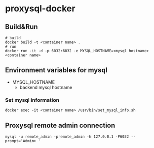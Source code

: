# proxysql-docker

## Build&Run

```
# build
docker build -t <container name> .
# run
docker run -it -d -p 6032:6032 -e MYSQL_HOSTNAME=<mysql hostname> <container name>
```

## Environment variables for mysql
- MYSQL_HOSTNAME
  - backend mysql hostname

### Set mysql information
```
docker exec -it <container name> /usr/bin/set_mysql_info.sh
```


## Proxysql remote admin connection

```
mysql -u remote_admin -premote_admin -h 127.0.0.1 -P6032 --prompt='Admin> '
```
